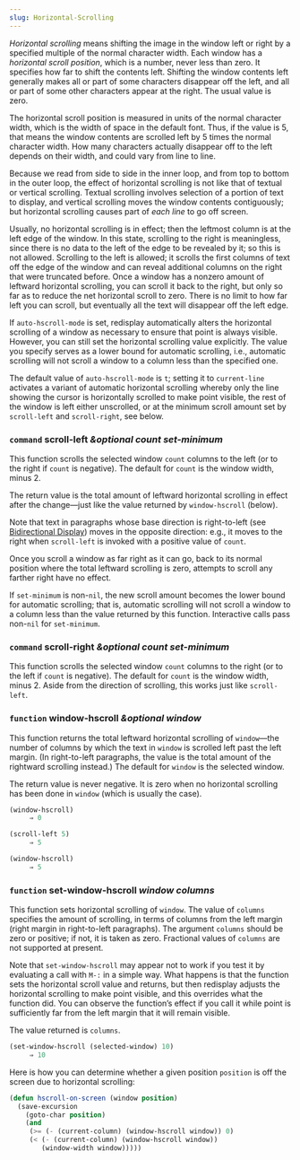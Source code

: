 ```yaml
---
slug: Horizontal-Scrolling
---
```


*Horizontal scrolling* means shifting the image in the window left or right by a specified multiple of the normal character width. Each window has a *horizontal scroll position*, which is a number, never less than zero. It specifies how far to shift the contents left. Shifting the window contents left generally makes all or part of some characters disappear off the left, and all or part of some other characters appear at the right. The usual value is zero.

The horizontal scroll position is measured in units of the normal character width, which is the width of space in the default font. Thus, if the value is 5, that means the window contents are scrolled left by 5 times the normal character width. How many characters actually disappear off to the left depends on their width, and could vary from line to line.

Because we read from side to side in the inner loop, and from top to bottom in the outer loop, the effect of horizontal scrolling is not like that of textual or vertical scrolling. Textual scrolling involves selection of a portion of text to display, and vertical scrolling moves the window contents contiguously; but horizontal scrolling causes part of *each line* to go off screen.

Usually, no horizontal scrolling is in effect; then the leftmost column is at the left edge of the window. In this state, scrolling to the right is meaningless, since there is no data to the left of the edge to be revealed by it; so this is not allowed. Scrolling to the left is allowed; it scrolls the first columns of text off the edge of the window and can reveal additional columns on the right that were truncated before. Once a window has a nonzero amount of leftward horizontal scrolling, you can scroll it back to the right, but only so far as to reduce the net horizontal scroll to zero. There is no limit to how far left you can scroll, but eventually all the text will disappear off the left edge.

If `auto-hscroll-mode` is set, redisplay automatically alters the horizontal scrolling of a window as necessary to ensure that point is always visible. However, you can still set the horizontal scrolling value explicitly. The value you specify serves as a lower bound for automatic scrolling, i.e., automatic scrolling will not scroll a window to a column less than the specified one.

The default value of `auto-hscroll-mode` is `t`; setting it to `current-line` activates a variant of automatic horizontal scrolling whereby only the line showing the cursor is horizontally scrolled to make point visible, the rest of the window is left either unscrolled, or at the minimum scroll amount set by `scroll-left` and `scroll-right`, see below.

### <span className="tag command">`command`</span> **scroll-left** *\&optional count set-minimum*

This function scrolls the selected window `count` columns to the left (or to the right if `count` is negative). The default for `count` is the window width, minus 2.

The return value is the total amount of leftward horizontal scrolling in effect after the change—just like the value returned by `window-hscroll` (below).

Note that text in paragraphs whose base direction is right-to-left (see [Bidirectional Display](Bidirectional-Display)) moves in the opposite direction: e.g., it moves to the right when `scroll-left` is invoked with a positive value of `count`.

Once you scroll a window as far right as it can go, back to its normal position where the total leftward scrolling is zero, attempts to scroll any farther right have no effect.

If `set-minimum` is non-`nil`, the new scroll amount becomes the lower bound for automatic scrolling; that is, automatic scrolling will not scroll a window to a column less than the value returned by this function. Interactive calls pass non-`nil` for `set-minimum`.

### <span className="tag command">`command`</span> **scroll-right** *\&optional count set-minimum*

This function scrolls the selected window `count` columns to the right (or to the left if `count` is negative). The default for `count` is the window width, minus 2. Aside from the direction of scrolling, this works just like `scroll-left`.

### <span className="tag function">`function`</span> **window-hscroll** *\&optional window*

This function returns the total leftward horizontal scrolling of `window`—the number of columns by which the text in `window` is scrolled left past the left margin. (In right-to-left paragraphs, the value is the total amount of the rightward scrolling instead.) The default for `window` is the selected window.

The return value is never negative. It is zero when no horizontal scrolling has been done in `window` (which is usually the case).

```lisp
(window-hscroll)
     ⇒ 0
```

```lisp
(scroll-left 5)
     ⇒ 5
```

```lisp
(window-hscroll)
     ⇒ 5
```

### <span className="tag function">`function`</span> **set-window-hscroll** *window columns*

This function sets horizontal scrolling of `window`. The value of `columns` specifies the amount of scrolling, in terms of columns from the left margin (right margin in right-to-left paragraphs). The argument `columns` should be zero or positive; if not, it is taken as zero. Fractional values of `columns` are not supported at present.

Note that `set-window-hscroll` may appear not to work if you test it by evaluating a call with `M-:` in a simple way. What happens is that the function sets the horizontal scroll value and returns, but then redisplay adjusts the horizontal scrolling to make point visible, and this overrides what the function did. You can observe the function’s effect if you call it while point is sufficiently far from the left margin that it will remain visible.

The value returned is `columns`.

```lisp
(set-window-hscroll (selected-window) 10)
     ⇒ 10
```

Here is how you can determine whether a given position `position` is off the screen due to horizontal scrolling:

```lisp
(defun hscroll-on-screen (window position)
  (save-excursion
    (goto-char position)
    (and
     (>= (- (current-column) (window-hscroll window)) 0)
     (< (- (current-column) (window-hscroll window))
        (window-width window)))))
```
